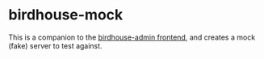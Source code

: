 # birdhouse-mock

This is a companion to the [birdhouse-admin frontend](https://github.com/DanielOaks/codingtest-birdhouse-admin), and creates a mock (fake) server to test against.
